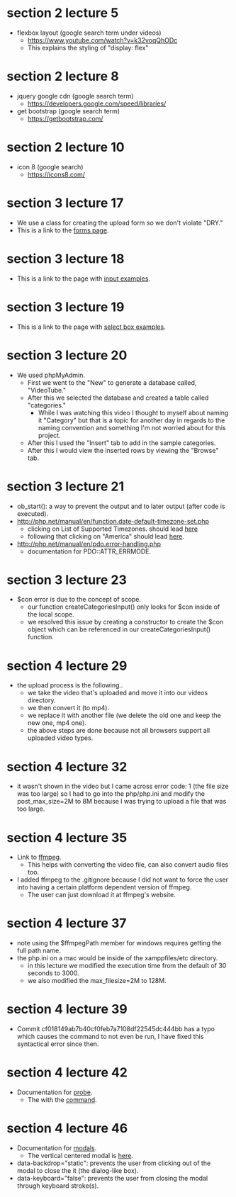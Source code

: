 # section 2 lecture 5 
- flexbox layout (google search term under videos)
    - https://www.youtube.com/watch?v=k32voqQhODc
    - This explains the styling of "display: flex"


# section 2 lecture 8
- jquery google cdn (google search term)
    - https://developers.google.com/speed/libraries/
- get bootstrap (google search term)
    - https://getbootstrap.com/


# section 2 lecture 10
- icon 8 (google search)
    - https://icons8.com/


# section 3 lecture 17
- We use a class for creating the upload form so we don't violate "DRY."
- This is a link to the [forms page](https://getbootstrap.com/docs/4.0/components/forms/).


# section 3 lecture 18 
- This is a link to the page with [input examples](https://getbootstrap.com/docs/4.0/components/forms/).


# section 3 lecture 19
- This is a link to the page with [select box examples](https://getbootstrap.com/docs/4.0/components/forms/).

# section 3 lecture 20
- We used phpMyAdmin.
    - First we went to the "New" to generate a database called, "VideoTube."
    - After this we selected the database and created a table called "categories."
        - While I was watching this video I thought to myself about naming it "Category" but that is a topic for
        another day in regards to the naming convention and something I'm not worried about for this project.
    - After this I used the "Insert" tab to add in the sample categories.
    - After this I would view the inserted rows by viewing the "Browse" tab.    
         
# section 3 lecture 21
- ob_start(): a way to prevent the output and to later output (after code is executed).
- http://php.net/manual/en/function.date-default-timezone-set.php
    - clicking on List of Supported Timezones. should lead [here](http://php.net/manual/en/timezones.php)
    - following that clicking on "America" should lead [here](http://php.net/manual/en/timezones.america.php).
- http://php.net/manual/en/pdo.error-handling.php
    - documentation for PDO::ATTR_ERRMODE.    
        
# section 3 lecture 23
- $con error is due to the concept of scope.
    - our function createCategoriesInput() only looks for $con inside of the local scope.
    - we resolved this issue by creating a constructor to create the $con object which can be referenced
    in our createCategoriesInput() function.
    
# section 4 lecture 29
- the upload process is the following..
    - we take the video that's uploaded and move it into our videos directory.
    - we then convert it (to mp4).
    - we replace it with another file (we delete the old one and keep the new one, mp4 one).
    - the above steps are done because not all browsers support all uploaded video types.
    
# section 4 lecture 32
- it wasn't shown in the video but I came across error code: 1 (the file size was too large) so I had to go into the
php/php.ini and modify the post_max_size=2M to 8M because I was trying to upload a file that was too large.

# section 4 lecture 35
- Link to [ffmpeg](https://www.ffmpeg.org/).
    - This helps with converting the video file, can also convert audio files too.
- I added ffmpeg to the .gitignore because I did not want to force the user into having a certain platform dependent
version of ffmpeg.
    - The user can just download it at ffmpeg's website.
    
    
# section 4 lecture 37
- note using the $ffmpegPath member for windows requires getting the full path name.
- the php.ini on a mac would be inside of the xamppfiles/etc directory.
    - in this lecture we modified the execution time from the default of 30 seconds to 3000.
    - we also modified the max_filesize=2M to 128M.
    
# section 4 lecture 39
- Commit cf018149ab7b40cf0feb7a7108df22545dc444bb has a typo which causes the command to not even be run, I have fixed
this syntactical error since then.

# section 4 lecture 42
- Documentation for [probe](https://trac.ffmpeg.org/wiki/FFprobeTips).
    - The with the [command](https://trac.ffmpeg.org/wiki/FFprobeTips#Formatcontainerduration).
    
# section 4 lecture 46
- Documentation for [modals](https://getbootstrap.com/docs/4.0/components/modal/).
    - The vertical centered modal is [here](https://getbootstrap.com/docs/4.0/components/modal/#vertically-centered).
-  data-backdrop="static": prevents the user from clicking out of the modal to close the it (the dialog-like box).
-  data-keyboard="false": prevents the user from closing the modal through keyboard stroke(s).